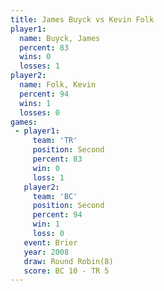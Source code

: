```yaml
---
title: James Buyck vs Kevin Folk
player1:            
  name: Buyck, James
  percent: 83       
  wins: 0           
  losses: 1         
player2:            
  name: Folk, Kevin 
  percent: 94       
  wins: 1           
  losses: 0         
games:
 - player1:          
     team: 'TR'      
     position: Second
     percent: 83     
     win: 0          
     loss: 1         
   player2:          
     team: 'BC'      
     position: Second
     percent: 94     
     win: 1          
     loss: 0         
   event: Brier        
   year: 2008          
   draw: Round Robin(8)
   score: BC 10 - TR 5 
---
```

